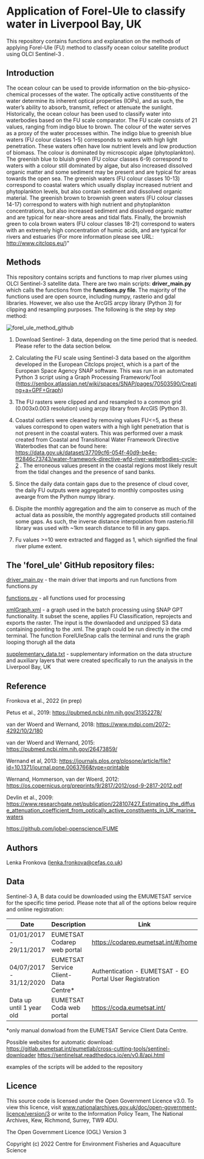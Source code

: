# Application of Forel-Ule to classify water in Liverpool Bay, UK

This repository contains functions and explanation on the methods of applying Forel-Ule (FU) method to classify ocean colour satellite product using OLCI Sentinel-3 .


## Introduction

The ocean colour can be used to provide information on the bio-physico-chemical processes of the water. The optically active constituents of the water determine its inherent optical properties (IOPs), and as such, the water’s ability to absorb, transmit, reflect or attenuate the sunlight. Historically, the ocean colour has been used to classify water into waterbodies based on the FU scale comparator. The FU scale consists of 21 values, ranging from indigo blue to brown. The colour of the water serves as a proxy of the water processes within. The indigo blue to greenish blue waters (FU colour classes 1-5) corresponds to waters with high light penetration. These waters often have low nutrient levels and low production of biomass. The colour is dominated by microscopic algae (phytoplankton). The greenish blue to bluish green (FU colour classes 6-9) correspond to waters with a colour still dominated by algae, but also increased dissolved organic matter and some sediment may be present and are typical for areas towards the open sea. The greenish waters (FU colour classes 10-13) correspond to coastal waters which usually display increased nutrient and phytoplankton levels, but also contain sediment and dissolved organic material. The greenish brown to brownish green waters (FU colour classes 14-17) correspond to waters with high nutrient and phytoplankton concentrations, but also increased sediment and dissolved organic matter and are typical for near-shore areas and tidal flats. Finally, the brownish green to cola brown waters (FU colour classes 18-21) correspond to waters with an extremely high concentration of humic acids, and are typical for rivers and estuaries (For more information please see URL: http://www.citclops.eu/)"

## Methods

This repository contains scripts and functions to map river plumes using OLCI Sentinel-3 satellite data. There are two main scripts:
**driver_main.py** which calls the functions from the **functions.py file**. The majority of the functions used are open source, including numpy, rasterio
and gdal libraries. However, we also use the ArcGIS arcpy library (Python 3) for clipping and resampling purposes. The following is the step by step method:

![forel_ule_method_github](https://user-images.githubusercontent.com/23084713/149539666-53bc368c-3497-4ea8-bb26-529b219a1e4a.jpg)



1. Download Sentinel- 3 data, depending on the time period that is needed. Please refer to the data section below.

2. Calculating the FU scale using Sentinel-3 data based on the algorithm developed in the European Citclops project, which is a part of the European Space Agency SNAP software. This was run in an automated Python 3 script using a Graph Processing Framework/Tool (https://senbox.atlassian.net/wiki/spaces/SNAP/pages/70503590/Creating+a+GPF+Graph)

3. The FU rasters were clipped and and resampled to a common grid (0.003x0.003 resolution) using arcpy library from ArcGIS (Python 3).

4. Coastal outliers were cleaned by removing values FU<=5, as these values correspond to open waters with a high light penetration that is not present in the coastal waters. 
This was performed over a mask created from Coastal and Transitional Water Framework Directive Waterbodies that can be found here: https://data.gov.uk/dataset/37709cf6-054f-40d9-be4e-ff2846c73743/water-framework-directive-wfd-river-waterbodies-cycle-2 . The erroneous values present in the coastal regions most likely result from the tidal changes
and the presence of sand banks.

5. Since the daily data contain gaps due to the presence of cloud cover, the daily FU outputs were aggregated to monthly composites using avearge from the Python numpy library.

6. Dispite the monthly aggregation and the aim to conserve as much of the actual data as possible, the monthly aggregated products still contained some gaps. As such, the inverse distance interpolation from rasterio.fill library was used with ~1km search distance to fill in any gaps.

7. Fu values >=10 were extracted and flagged as 1, which signified the final river plume extent.


## The 'forel_ule' GitHub repository files: 

[driver_main.py](https://github.com/CefasRepRes/forel_ule/blob/main/driver_main.py) - the main driver that imports and run functions from functions.py 

[functions.py](https://github.com/CefasRepRes/forel_ule/blob/main/functions.py) - all functions used for processing

[xmlGraph.xml](https://github.com/CefasRepRes/forel_ule/blob/main/fuGraph.xml) - a graph used in the batch processing using SNAP GPT functionality. It subset the scene, applies FU Classification, reprojects and exports the raster. The input is the downlaoded and unzipped S3 data containing pointing to the .xml. The graph could be run directly in the cmd terminal. The function ForelUleSnap calls the terminal and runs the graph looping thorugh all the data

[supplementary_data.txt](https://github.com/CefasRepRes/forel_ule/blob/main/supplementary_data.txt) - supplementary information on the data structure and auxiliary layers that were created specifically to run the analysis in the Liverpool Bay, UK


## Reference

Fronkova et al., 2022 (in prep)

Petus et al., 2019: https://pubmed.ncbi.nlm.nih.gov/31352278/

van der Woerd and Wernand, 2018: https://www.mdpi.com/2072-4292/10/2/180

van der Woerd and Wernand, 2015: https://pubmed.ncbi.nlm.nih.gov/26473859/

Wernand et al, 2013: https://journals.plos.org/plosone/article/file?id=10.1371/journal.pone.0063766&type=printable

Wernand, Hommerson, van der Woerd, 2012: https://os.copernicus.org/preprints/9/2817/2012/osd-9-2817-2012.pdf

Devlin et al., 2009: https://www.researchgate.net/publication/228107427_Estimating_the_diffuse_attenuation_coefficient_from_optically_active_constituents_in_UK_marine_waters

https://github.com/jobel-openscience/FUME

## Authors

Lenka Fronkova (lenka.fronkova@cefas.co.uk)


## Data

Sentinel-3 A, B data could be downloaded using the EMUMETSAT service for the specific time period. Please note that all of the options below require and online registration:

| Date    |	Description | Link |
| ------------     |  ------------------ | ------------------ |
| 01/01/2017 - 29/11/2017     |     EUMETSAT Codarep web portal    | https://codarep.eumetsat.int/#/home |
| 04/07/2017 - 31/12/2020  |	  EUMETSAT Service Client- Data Centre*     | Authentication - EUMETSAT - EO Portal User Registration |
|   Data up until 1 year old    |	 EUMETSAT Coda web portal  | https://coda.eumetsat.int/ |

*only manual donwload from the EUMETSAT Service Client Data Centre.

Possible websites for automatic download:
https://gitlab.eumetsat.int/eumetlab/cross-cutting-tools/sentinel-downloader
https://sentinelsat.readthedocs.io/en/v0.8/api.html

examples of the scripts will be added to the repository

## Licence

This source code is licensed under the Open Government Licence v3.0. To view this licence, visit www.nationalarchives.gov.uk/doc/open-government-licence/version/3 or write to the Information Policy Team, The National Archives, Kew, Richmond, Surrey, TW9 4DU.

The Open Government Licence (OGL) Version 3

Copyright (c) 2022 Centre for Environment Fisheries and Aquaculture Science

